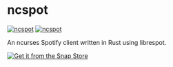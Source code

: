 # ncspot 

[![ncspot](https://snapcraft.io/ncspot/badge.svg)](https://snapcraft.io/ncspot)
[![ncspot](https://snapcraft.io/ncspot/trending.svg?name=0)](https://snapcraft.io/ncspot)

An ncurses Spotify client written in Rust using librespot.

[![Get it from the Snap Store](https://snapcraft.io/static/images/badges/en/snap-store-black.svg)](https://snapcraft.io/ncspot)
